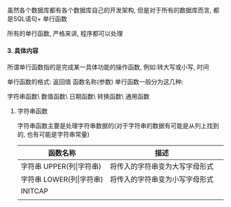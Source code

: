 虽然各个数据库都有各个数据库自己的开发架构, 但是对于所有的数据库而言, 都是SQL语句+ 单行函数



所有的单行函数, 严格来讲, 程序都可以处理

#### 3. 具体内容

所谓单行函数指的是完成某一具体功能的操作函数, 例如:转大写或小写, 时间

单行函数的格式: 返回值 函数名称(参数)
单行函数一般分为这几种:

字符串函数\ 数值函数\ 日期函数\ 转换函数\ 通用函数

1. 字符串函数

   字符串函数主要是处理字符串数据的(对于字符串的数据有可能是从列上找到的, 也有可能是字符串常量)

   | 函数名称                 | 描述                           |      |
   | ------------------------ | ------------------------------ | ---- |
   | 字符串 UPPER(列\|字符串) | 将传入的字符串变为大写字母形式 |      |
   | 字符串 LOWER(列\|字符串) | 将传入的字符串变为小写字母形式 |      |
   | INITCAP                  |                                |      |
   |                          |                                |      |

   

